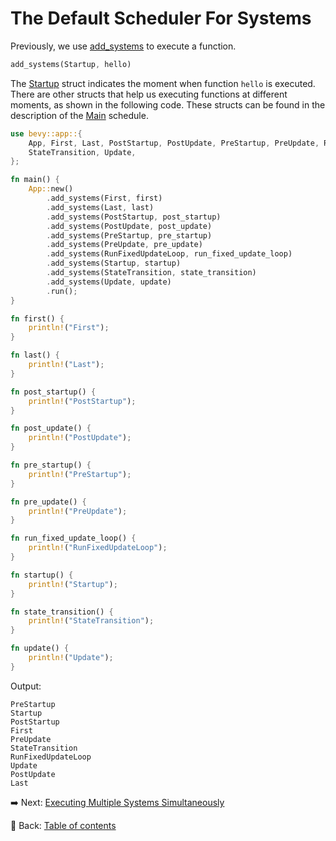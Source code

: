 # The Default Scheduler For Systems

Previously, we use [add_systems](https://docs.rs/bevy/latest/bevy/app/struct.App.html#method.add_systems) to execute a function.

```rust
add_systems(Startup, hello)
```

The [Startup](https://docs.rs/bevy/latest/bevy/app/struct.Startup.html) struct indicates the moment when function `hello` is executed.
There are other structs that help us executing functions at different moments, as shown in the following code.
These structs can be found in the description of the [Main](https://docs.rs/bevy/latest/bevy/app/struct.Main.html) schedule.

```rust
use bevy::app::{
    App, First, Last, PostStartup, PostUpdate, PreStartup, PreUpdate, RunFixedUpdateLoop, Startup,
    StateTransition, Update,
};

fn main() {
    App::new()
        .add_systems(First, first)
        .add_systems(Last, last)
        .add_systems(PostStartup, post_startup)
        .add_systems(PostUpdate, post_update)
        .add_systems(PreStartup, pre_startup)
        .add_systems(PreUpdate, pre_update)
        .add_systems(RunFixedUpdateLoop, run_fixed_update_loop)
        .add_systems(Startup, startup)
        .add_systems(StateTransition, state_transition)
        .add_systems(Update, update)
        .run();
}

fn first() {
    println!("First");
}

fn last() {
    println!("Last");
}

fn post_startup() {
    println!("PostStartup");
}

fn post_update() {
    println!("PostUpdate");
}

fn pre_startup() {
    println!("PreStartup");
}

fn pre_update() {
    println!("PreUpdate");
}

fn run_fixed_update_loop() {
    println!("RunFixedUpdateLoop");
}

fn startup() {
    println!("Startup");
}

fn state_transition() {
    println!("StateTransition");
}

fn update() {
    println!("Update");
}
```

Output:

```text
PreStartup
Startup
PostStartup
First
PreUpdate
StateTransition
RunFixedUpdateLoop
Update
PostUpdate
Last
```

:arrow_right:  Next: [Executing Multiple Systems Simultaneously](./executing_multiple_systems_simultaneously.md)

:blue_book: Back: [Table of contents](./../README.md)
